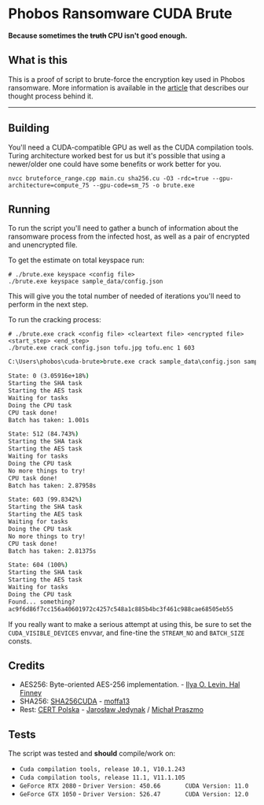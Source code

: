 # Phobos Ransomware CUDA Brute

**Because sometimes the ~~truth~~ CPU isn't good enough.**

## What is this

This is a proof of script to brute-force the encryption key used in Phobos ransomware. More information is available in the [article](https://cert.pl/en/posts/2023/02/breaking-phobos/) that describes our thought process behind it.

---

## Building

You'll need a CUDA-compatible GPU as well as the CUDA compilation tools. Turing architecture worked best for us but it's possible that using a newer/older one could have some benefits or work better for you.

```shell
nvcc bruteforce_range.cpp main.cu sha256.cu -O3 -rdc=true --gpu-architecture=compute_75 --gpu-code=sm_75 -o brute.exe
```

## Running

To run the script you'll need to gather a bunch of information about the ransomware process from the infected host, as well as a pair of encrypted and unencrypted file.

To get the estimate on total keyspace run:

```shell
# ./brute.exe keyspace <config file>
./brute.exe keyspace sample_data/config.json
```

This will give you the total number of needed of iterations you'll need to perform in the next step.


To run the cracking process:
```shell
# ./brute.exe crack <config file> <cleartext file> <encrypted file> <start_step> <end_step>
./brute.exe crack config.json tofu.jpg tofu.enc 1 603
```

```cmd
C:\Users\phobos\cuda-brute>brute.exe crack sample_data\config.json sample_data\tofu.jpg sample_data\tofu.enc 1 603

State: 0 (3.05916e+18%)
Starting the SHA task
Starting the AES task
Waiting for tasks
Doing the CPU task
CPU task done!
Batch has taken: 1.001s

State: 512 (84.743%)
Starting the SHA task
Starting the AES task
Waiting for tasks
Doing the CPU task
No more things to try!
CPU task done!
Batch has taken: 2.87958s

State: 603 (99.8342%)
Starting the SHA task
Starting the AES task
Waiting for tasks
Doing the CPU task
No more things to try!
CPU task done!
Batch has taken: 2.81375s

State: 604 (100%)
Starting the SHA task
Starting the AES task
Waiting for tasks
Doing the CPU task
Found... something?
ac9f6d86f7cc156a40601972c4257c548a1c885b4bc3f461c988cae68505eb55
```

If you really want to make a serious attempt at using this, be sure to set the `CUDA_VISIBLE_DEVICES` envvar, and fine-tine the `STREAM_NO` and `BATCH_SIZE` consts.

## Credits

* AES256: Byte-oriented AES-256 implementation. - [Ilya O. Levin, Hal Finney](http://www.literatecode.com)
* SHA256: [SHA256CUDA](https://github.com/moffa13/SHA256CUDA) - [moffa13](https://github.com/moffa13)
* Rest: [CERT Polska](https://cert.pl/) - [Jarosław Jedynak](https://tailcall.net/) / [Michał Praszmo](https://naz.p4.team/)

## Tests

The script was tested and **should** compile/work on:

* `Cuda compilation tools, release 10.1, V10.1.243`
* `Cuda compilation tools, release 11.1, V11.1.105`
* `GeForce RTX 2080` - `Driver Version: 450.66       CUDA Version: 11.0`
* `GeForce GTX 1050` - `Driver Version: 526.47       CUDA Version: 12.0`
